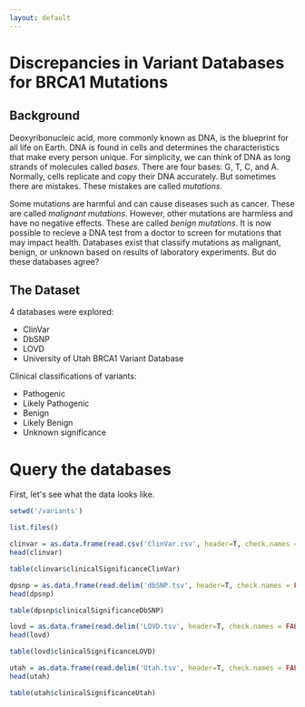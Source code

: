 ```yaml
---
layout: default
---
```


# Discrepancies in Variant Databases for BRCA1 Mutations

## Background 

Deoxyribonucleic acid, more commonly known as DNA, is the blueprint for all life on Earth. DNA is found in cells and determines the characteristics that make every person unique. For simplicity, we can think of DNA as long strands of molecules called _bases_. There are four bases: G, T, C, and A. Normally, cells replicate and copy their DNA accurately. But sometimes there are mistakes. These mistakes are called _mutations_.

Some mutations are harmful and can cause diseases such as cancer. These are called _malignant mutations_. However, other mutations are harmless and have no negative effects. These are called _benign mutations_. It is now possible to recieve a DNA test from a doctor to screen for mutations that may impact health. Databases exist that classify mutations as malignant, benign, or unknown based on results of laboratory experiments. But do these databases agree? 

## The Dataset

4 databases were explored: 

* ClinVar
* DbSNP
* LOVD
* University of Utah BRCA1 Variant Database

Clinical classifications of variants: 

* Pathogenic
* Likely Pathogenic
* Benign
* Likely Benign 
* Unknown significance 

# Query the databases

First, let's see what the data looks like. 

```R
setwd('/variants')

list.files()

clinvar = as.data.frame(read.csv('ClinVar.csv', header=T, check.names = FALSE))
head(clinvar)

table(clinvar$clinicalSignificanceClinVar)

dpsnp = as.data.frame(read.delim('dbSNP.tsv', header=T, check.names = FALSE))
head(dpsnp)

table(dpsnp$clinicalSignificanceDbSNP)

lovd = as.data.frame(read.delim('LOVD.tsv', header=T, check.names = FALSE))
head(lovd)

table(lovd$clinicalSignificanceLOVD)

utah = as.data.frame(read.delim('Utah.tsv', header=T, check.names = FALSE))
head(utah)

table(utah$clinicalSignificanceUtah)


```





